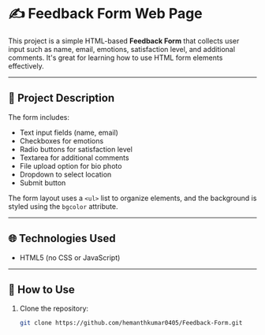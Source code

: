# ✍️ Feedback Form Web Page

This project is a simple HTML-based **Feedback Form** that collects user input such as name, email, emotions, satisfaction level, and additional comments. It's great for learning how to use HTML form elements effectively.

---

## 📄 Project Description

The form includes:

- Text input fields (name, email)
- Checkboxes for emotions
- Radio buttons for satisfaction level
- Textarea for additional comments
- File upload option for bio photo
- Dropdown to select location
- Submit button

The form layout uses a `<ul>` list to organize elements, and the background is styled using the `bgcolor` attribute.

---

## 🌐 Technologies Used

- HTML5 (no CSS or JavaScript)

---

## 🧪 How to Use

1. Clone the repository:
   ```bash
   git clone https://github.com/hemanthkumar0405/Feedback-Form.git
